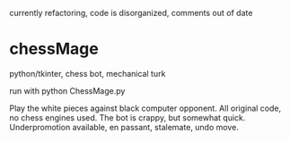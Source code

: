 currently refactoring, code is disorganized, comments out of date

# chessMage
python/tkinter, chess bot, mechanical turk

run with 
python ChessMage.py

Play the white pieces against black computer opponent.
All original code, no chess engines used. 
The bot is crappy, but somewhat quick.
Underpromotion available, en passant, stalemate, undo move.
